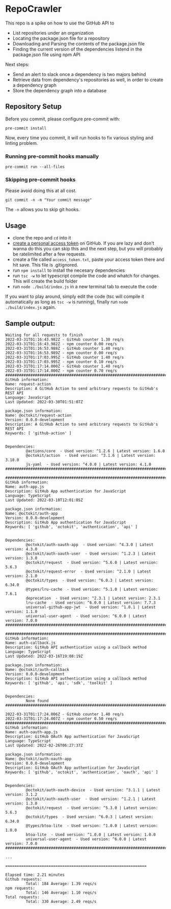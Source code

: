 # RepoCrawler

This repo is a spike on how to use the GitHub API to
 - List repositories under an organization
 - Locating the package.json file for a repository
 - Downloading and Parsing the contents of the package.json file
 - Finding the current version of the dependencies listend in the package.json file using npm API

Next steps:
 - Send an alert to slack once a dependency is two majors behind
 - Retrieve data from dependency's repositories as well, in order to create a dependency graph
 - Store the dependency graph into a database


## Repository Setup

Before you commit, please configure pre-commit with:

`pre-commit install`

Now, every time you commit, it will run hooks to fix various styling and linting problem.

### Running pre-commit hooks manually

`pre-commit run --all-files`

### Skipping pre-commit hooks

Please avoid doing this at all cost.

`git commit -n -m "Your commit message"`

The `-n` allows you to skip git hooks.
## Usage
 - clone the repo and `cd` into it
 - [create a personal access token](https://docs.github.com/en/authentication/keeping-your-account-and-data-secure/creating-a-personal-access-token) on GitHub. If you are lazy and don't wanna do this you can skip this and the next step, but you will probably be ratelimited after a few requests.
 - create a file called `access_token.txt`, paste your access token there and hit save. This file is .gitignored.
 - run `npm install` to install the necesary dependencies
 - run `tsc -w` to let typescript compile the code and whatch for changes. This will create the build folder
 - run `node ./build/index.js` in a new terminal tab to execute the code

If you want to play around, simply edit the code (tsc will compile it automatically as long as `tsc -w` is running), finally run `node ./build/index.js` again.


## Sample output:
```
Waiting for all requests to finish
2022-03-31T01:16:43.982Z - GitHub counter 1.30 req/s
2022-03-31T01:16:43.982Z - npm counter 0.00 req/s
2022-03-31T01:16:53.988Z - GitHub counter 1.40 req/s
2022-03-31T01:16:53.989Z - npm counter 0.00 req/s
2022-03-31T01:17:03.995Z - GitHub counter 1.40 req/s
2022-03-31T01:17:03.995Z - npm counter 0.10 req/s
2022-03-31T01:17:14.000Z - GitHub counter 1.40 req/s
2022-03-31T01:17:14.000Z - npm counter 0.70 req/s
#############################################################################################
GitHub information:
Name: request-action
Description: A GitHub Action to send arbitrary requests to GitHub's REST API
Language: JavaScript
Last Updated: 2022-03-30T01:51:07Z

package.json information:
Name: @octokit/request-action
Version: 0.0.0-development
Description: A GitHub Action to send arbitrary requests to GitHub's REST API
Keywords: [ 'github-action' ]


Dependencies:
         @actions/core  - Used version: ^1.2.6 | Latest version: 1.6.0
         @octokit/action  - Used version: ^3.1.6 | Latest version: 3.18.0
         js-yaml  - Used version: ^4.0.0 | Latest version: 4.1.0
#############################################################################################

#############################################################################################
GitHub information:
Name: auth-app.js
Description: GitHub App authentication for JavaScript
Language: TypeScript
Last Updated: 2022-03-18T12:01:05Z

package.json information:
Name: @octokit/auth-app
Version: 0.0.0-development
Description: GitHub App authentication for JavaScript
Keywords: [ 'github', 'octokit', 'authentication', 'api' ]


Dependencies:
         @octokit/auth-oauth-app  - Used version: ^4.3.0 | Latest version: 4.3.0
         @octokit/auth-oauth-user  - Used version: ^1.2.3 | Latest version: 1.3.0
         @octokit/request  - Used version: ^5.6.0 | Latest version: 5.6.3
         @octokit/request-error  - Used version: ^2.1.0 | Latest version: 2.1.0
         @octokit/types  - Used version: ^6.0.3 | Latest version: 6.34.0
         @types/lru-cache  - Used version: ^5.1.0 | Latest version: 7.6.1
         deprecation  - Used version: ^2.3.1 | Latest version: 2.3.1
         lru-cache  - Used version: ^6.0.0 | Latest version: 7.7.3
         universal-github-app-jwt  - Used version: ^1.0.1 | Latest version: 1.1.0
         universal-user-agent  - Used version: ^6.0.0 | Latest version: 7.0.0
#############################################################################################

#############################################################################################
GitHub information:
Name: auth-callback.js
Description: GitHub API authentication using a callback method
Language: TypeScript
Last Updated: 2022-03-16T19:08:19Z

package.json information:
Name: @octokit/auth-callback
Version: 0.0.0-development
Description: GitHub API authentication using a callback method
Keywords: [ 'github', 'api', 'sdk', 'toolkit' ]


Dependencies:
         None found
#############################################################################################

2022-03-31T01:17:24.006Z - GitHub counter 1.40 req/s
2022-03-31T01:17:24.007Z - npm counter 0.50 req/s
#############################################################################################
GitHub information:
Name: auth-oauth-app.js
Description: GitHub OAuth App authentication for JavaScript
Language: TypeScript
Last Updated: 2022-02-26T06:27:37Z

package.json information:
Name: @octokit/auth-oauth-app
Version: 0.0.0-development
Description: GitHub OAuth App authentication for JavaScript
Keywords: [ 'github', 'octokit', 'authentication', 'oauth', 'api' ]


Dependencies:
         @octokit/auth-oauth-device  - Used version: ^3.1.1 | Latest version: 3.1.2
         @octokit/auth-oauth-user  - Used version: ^1.2.1 | Latest version: 1.3.0
         @octokit/request  - Used version: ^5.3.0 | Latest version: 5.6.3
         @octokit/types  - Used version: ^6.0.3 | Latest version: 6.34.0
         @types/btoa-lite  - Used version: ^1.0.0 | Latest version: 1.0.0
         btoa-lite  - Used version: ^1.0.0 | Latest version: 1.0.0
         universal-user-agent  - Used version: ^6.0.0 | Latest version: 7.0.0
#############################################################################################

...

==============================================================

Elapsed time: 2.21 minutes
Github requests:
         Total: 184 Average: 1.39 reqs/s
npm requests:
         Total: 146 Average: 1.10 reqs/s
Total requests:
         Total: 330 Average: 2.49 reqs/s

```
